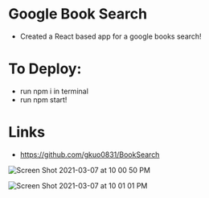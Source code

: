 # Google Book Search

- Created a React based app for a google books search!

# To Deploy:

- run npm i in terminal
- run npm start!

# Links

- https://github.com/gkuo0831/BookSearch

![Screen Shot 2021-03-07 at 10 00 50 PM](https://user-images.githubusercontent.com/68671968/110276591-ae3a3300-7f90-11eb-9c64-be0aa4bd531d.png)

![Screen Shot 2021-03-07 at 10 01 01 PM](https://user-images.githubusercontent.com/68671968/110276645-d2960f80-7f90-11eb-9200-96a60f4c4d12.png)
